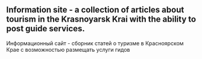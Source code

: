 Information site - a collection of articles about tourism in the Krasnoyarsk Krai with the ability to post guide services.
-----
Информационный сайт - сборник статей о туризме в Красноярском Крае с возможностью размещать услуги гидов
